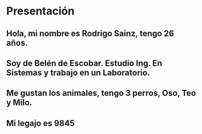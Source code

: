 # Presentación

## Hola, mi nombre es Rodrigo Sainz, tengo 26 años. 
## Soy de Belén de Escobar. Estudio Ing. En Sistemas y trabajo en un Laboratorio.
## Me gustan los animales, tengo 3 perros, Oso, Teo y Milo.
## Mi legajo es 9845
